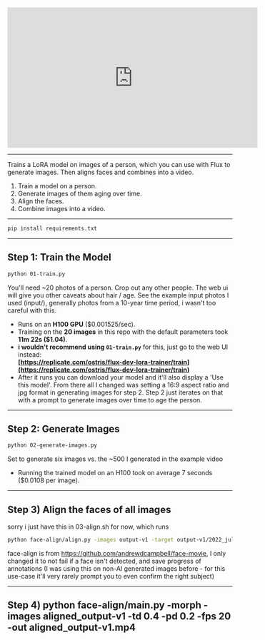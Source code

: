<iframe width="560" height="315" src="https://brandbot.studio/public/.tmp/2389jsd.mp4" frameborder="0" allow="autoplay"></iframe>

---

Trains a LoRA model on images of a person, which you can use with Flux to generate images. Then aligns faces and combines into a video. 
1. Train a model on a person.  
2. Generate images of them aging over time.  
3. Align the faces.  
4. Combine images into a video.  

---

```bash
pip install requirements.txt
```
---

## Step 1: Train the Model  
```bash
python 01-train.py
```
You'll need ~20 photos of a person. Crop out any other people. The web ui will give you other caveats about hair / age. See the example input photos I used (input/), generally photos from a 10-year time period, i wasn't too careful with this.
- Runs on an **H100 GPU** ($0.001525/sec).  
- Training on the **20 images** in this repo with the default parameters took **11m 22s ($1.04)**.  
- **i wouldn't recommend using `01-train.py`** for this, just go to the web UI instead:  
  **[https://replicate.com/ostris/flux-dev-lora-trainer/train](https://replicate.com/ostris/flux-dev-lora-trainer/train)**  
- After it runs you can download your model and it'll also display a 'Use this model'. From there all I changed was setting a 16:9 aspect ratio and jpg format in generating images for step 2. Step 2 just iterates on that with a prompt to generate images over time to age the person.

---

## Step 2: Generate Images  
```bash
python 02-generate-images.py 
```
Set to generate six images vs. the ~500 I generated in the example video
- Running the trained model on an H100 took on average 7 seconds ($0.0108 per image).

---

## Step 3) Align the faces of all images
sorry i just have this in 03-align.sh for now, which runs
```bash
python face-align/align.py -images output-v1 -target output-v1/2022_july.jpg -overlay -border 0 -outdir aligned_output-v1
```

face-align is from https://github.com/andrewdcampbell/face-movie, I only changed it to not fail if a face isn't detected, and save progress of annotations (I was using this on non-AI generated images before - for this use-case it'll very rarely prompt you to even confirm the right subject)

---

## Step 4) python face-align/main.py -morph -images aligned_output-v1 -td 0.4 -pd 0.2 -fps 20 -out aligned_output-v1.mp4
